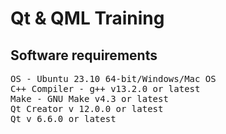 # Qt & QML Training

## Software requirements

<pre>
OS - Ubuntu 23.10 64-bit/Windows/Mac OS
C++ Compiler - g++ v13.2.0 or latest
Make - GNU Make v4.3 or latest
Qt Creator v 12.0.0 or latest
Qt v 6.6.0 or latest
</pre>

## 
